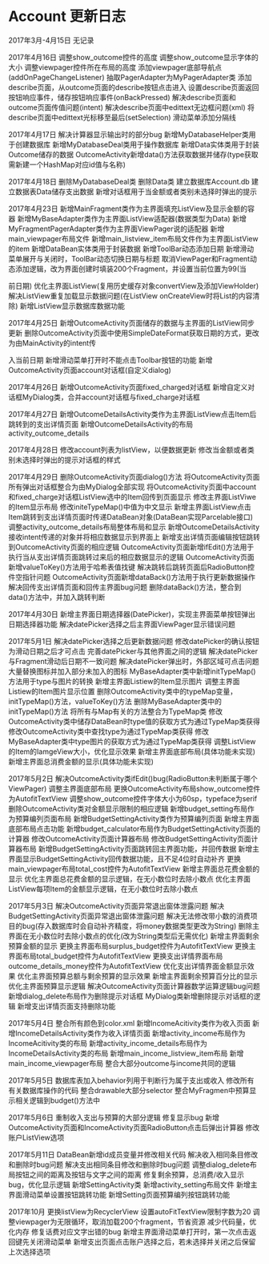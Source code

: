 # Account 更新日志
2017年3月-4月15日 无记录

2017年4月16日
调整show_outcome控件的高度
调整show_outcome显示字体的大小
调整viewpager控件所在布局的高度
添加viewpager底部导航点(addOnPageChangeListener)
抽取PagerAdapter为MyPagerAdapter类
添加describe页面，从outcome页面的describe按钮点击进入
设置describe页面返回按钮响应事件，储存按钮响应事件(onBackPressed)
解决describe页面和outcome页面传值问题(intent)
解决describe页面中edittext无边框问题(xml)
将describe页面中edittext光标移至最后(setSelection)
滑动菜单添加分隔线

2017年4月17日
解决计算器显示输出时的部分bug
新增MyDatabaseHelper类用于创建数据库
新增MyDatabaseDeal类用于操作数据库
新增Data实体类用于封装Outcome储存的数据
OutcomeActivity新增data()方法获取数据并储存(type获取需新建一个HashMap对应id值与名称)

2017年4月18日
删除MyDatabaseDeal类
删除Data类
建立数据库Account.db
建立数据表Data储存支出数据
新增对话框用于当金额或者类别未选择时弹出的提示

2017年4月23日
新增MainFragment类作为主界面填充ListView及显示金额的容器
新增MyBaseAdapter类作为主界面ListView适配器(数据类型为Data)
新增MyFragmentPagerAdapter类作为主界面ViewPager说的适配器
新增main_viewpager布局文件
新增main_listview_item布局文件作为主界面ListView的item
新增DataBean实体类用于封装数据
新增ToolBar动态添加日期
新增滑动菜单展开与关闭时，ToolBar动态切换日期与标题
取消ViewPager和Fragment动态添加逻辑，改为界面创建时填装200个Fragment，并设置当前位置为99(当

前日期)
优化主界面ListView(复用历史缓存对象convertView及添加ViewHolder)
解决ListView重复加载显示数据问题(在ListView onCreateView时将List的内容清除)
新增ListView显示数据库数据功能

2017年4月25日
新增OutcomeActivity页面储存的数据与主界面的ListView同步更新
删除OutcomeActivity页面中使用SimpleDateFormat获取日期的方式，更改为由MainActivity的intent传

入当前日期
新增滑动菜单打开时不能点击Toolbar按钮的功能
新增OutcomeActivity页面account对话框(自定义dialog)

2017年4月26日
新增OutcomeActivity页面fixed_charged对话框
新增自定义对话框MyDialog类，合并account对话框与fixed_charge对话框

2017年4月27日
新增OutcomeDetailsActivity类作为主界面ListView点击Item后跳转到的支出详情页面
新增OutcomeDetailsActivity的布局activity_outcome_details

2017年4月28日
修改account列表为listView，以便数据更新
修改当金额或者类别未选择时弹出的提示对话框的样式

2017年4月29日
删除OutcomeActivity页面dialog()方法
将OutcomeActivity页面所有弹出对话框整合为由MyDialog全部实现
将OutcomeActivity页面中account和fixed_charge对话框ListView选中的Item回传到页面显示
修改主界面ListViwe的Item显示布局
修改initeTypeMap()中值为中文显示
新增主界面ListView点击Item跳转到支出详情页面时传递DataBean对象(DataBean实现Parcelable接口)
调整activity_outcome_details布局整体布局和显示
新增OutcomeDetailsActivity接收intent传递的对象并将相应数据显示到界面上
新增支出详情页面编辑按钮跳转到OutcomeActivity页面的相应逻辑
OutcomeActivity页面新增ifEdit()方法用于执行当从支出详情页面跳转过来后的相应数据显示的逻辑
OutcomeActivity页面新增valueToKey()方法用于哈希表值找键
解决跳转后跳转页面后RadioButton控件空指针问题
OutcomeActivity页面新增dataBack()方法用于执行更新数据操作
解决回传支出详情页面和回传主界面bug问题
删除dataBack()方法，整合到data()方法中，并加入跳转判断

2017年4月30日
新增主界面日期选择器(DatePicker)，实现主界面菜单按钮弹出日期选择器功能
解决datePicker选择之后主界面ViewPager显示错误问题

2017年5月1日
解决datePicker选择之后更新数据问题
修改datePicker的确认按钮为滑动日期之后才可点击
完善datePicker与其他界面之间的逻辑
解决datePicker与Fragment滑动后日期不一致问题
解决datePicker弹出时，外部区域可点击问题
大量替换图标并加入部分未加入的图标
MyBaseAdapter类中新增initTypeMap()方法用于type与图片的转换
新增主界面Listiew的Item显示图片
调整主界面Listiew的Item图片显示位置
删除OutcomeActivity类中的typeMap变量，initTypeMap()方法，valueToKey()方法
删除MyBaseAdapter类中的initTypeMap()方法
将所有与Map有关的方法整合为TypeMap类
修改OutcomeActivity类中储存DataBean时type值的获取方式为通过TypeMap类获得
修改OutcomeActivity类中查找type为通过TypeMap类获得
修改MyBaseAdapter类中type图片的获取方式为通过TypeMap类获得
调整ListView的Item的IamgeView大小，优化显示效果
新增主界面底部布局(具体功能未实现)
新增主界面总消费金额的显示(具体功能未实现)

2017年5月2日
解决OutcomeActivity类ifEdit()bug(RadioButton未判断属于哪个ViewPager)
调整主界面底部布局
更换OutcomeActivity布局show_outcome控件为AutofitTextView
调整show_outcome控件字体大小为60sp，typeface为serif
删除OutcomeActivity类对金额显示限制的相应逻辑
新增budget_setting布局作为预算编列页面布局
新增BudgetSettingActivity类作为预算编列页面
新增主界面底部布局点击功能
新增budget_calculator布局作为BudgetSettingActivity页面的计算器
修改OutcomeActivity页面计算器布局
修改BudgetSettingActivity页面计算器布局
新增BudgetSettingActivity页面跳转回主界面功能，并回传数据
新增主界面显示BudgetSettingActivity回传数据功能，且不足4位时自动补齐
更换main_viewpager布局total_cost控件为AutofitTextView
新增主界面总花费金额的显示
优化主界面总花费金额的显示逻辑，在无小数位时去除小数点
优化主界面ListView每项Item的金额显示逻辑，在无小数位时去除小数点

2017年5月3日
解决OutcomeActivity页面异常退出窗体泄露问题
解决BudgetSettingActivity页面异常退出窗体泄露问题
解决无法修改带小数的消费项目的bug(存入数据库时会自动补齐精度，将money数据类型更改为String)
删除主界面在无小数位时去除小数点的优化(改为String类型后无需优化)
新增主界面剩余预算金额的显示
更换主界面布局surplus_budget控件为AutofitTextView
更换主界面布局total_budget控件为AutofitTextView
更换支出详情界面布局outcome_details_money控件为AutofitTextView
优化支出详情界面金额显示效果
优化主界面预算总额与剩余预算的显示效果
新增主界面剩余预算百分比的显示
优化主界面预算显示逻辑
解决OutcomeActivity页面计算器数学运算逻辑bug问题
新增dialog_delete布局作为删除提示对话框
MyDialog类新增删除提示对话框的逻辑
新增支出详情页面支持删除功能

2017年5月4日
整合所有颜色到color.xml
新增IncomeAcitivity类作为收入页面
新增IncomeDetailsActivity类作为收入详情页面
新增activity_income布局作为IncomeAcitivity类的布局
新增activity_income_details布局作为IncomeDetailsActivity类的布局
新增main_income_listview_item布局
新增main_income_viewpager布局
整合大部分outcome与income共同的逻辑

2017年5月5日
数据库表加入behavior列用于判断行为属于支出或收入
修改所有有关数据库操作的代码
整合drawable大部分selector
整合MyFragmen中预算显示相关逻辑到budget()方法中

2017年5月6日
重制收入支出与预算的大部分逻辑
修复显示bug
新增OutcomeActivity页面和IncomeActivity页面RadioButton点击后弹出计算器
修改账户ListView选项

2017年5月11日
DataBean新增id成员变量并修改相关代码
解决收入相同条目修改和删除时bug问题
解决支出相同条目修改和删除时bug问题
调整dialog_delete布局按钮之间的距离及按钮与文字之间的距离
修复剩余预算，总消费/收入显示bug，优化显示逻辑
新增SettingActivity类
新增activity_setting布局文件
新增主界面滑动菜单设置按钮跳转功能
新增Setting页面预算编列按钮跳转功能

2017年10月
更换listView为RecyclerView
设置autoFitTextView限制字数为20
调整viewpager为无限循环，取消加载200个fragment，节省资源
减少代码量，优化内存
修复话费对应文字出错的bug
新增主界面滑动菜单打开时，第一次点击返回键先关闭滑动菜单
新增支出页面点击账户选择之后，若未选择并关闭之后保留上次选择选项
